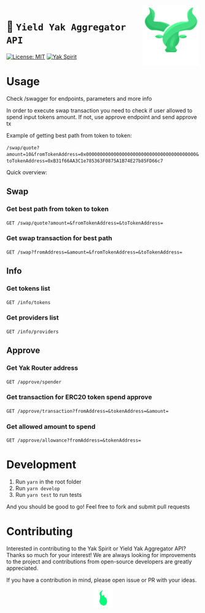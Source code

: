 <img src="./src/assets/images/yak-spirit/yak-favicon.png" width="150" align="right" alt="" />

# 🐃 `Yield Yak Aggregator API`

[![License: MIT](https://img.shields.io/badge/License-MIT-blue.svg)](https://opensource.org/licenses/MIT)
[![Yak Spirit](https://img.shields.io/badge/made%20by-Yak%20Spirit-success)](https://twitter.com/yak_spirit)

# Usage

Check /swagger for endpoints, parameters and more info

In order to execute swap transaction you need to check if user allowed to spend input tokens amount. If not, use approve endpoint and send approve tx

Example of getting best path from token to token:

`/swap/quote?amount=10&fromTokenAddress=0x0000000000000000000000000000000000000000&toTokenAddress=0xB31f66AA3C1e785363F0875A1B74E27b85FD66c7`

Quick overview:

## Swap

### Get best path from token to token

`GET /swap/quote?amount=&fromTokenAddress=&toTokenAddress=`

### Get swap transaction for best path

`GET /swap?fromAddress=&amount=&fromTokenAddress=&toTokenAddress=`

## Info

### Get tokens list

`GET /info/tokens`

### Get providers list

`GET /info/providers`

## Approve

### Get Yak Router address

`GET /approve/spender`

### Get transaction for ERC20 token spend approve

`GET /approve/transaction?fromAddress=&tokenAddress=&amount=`

### Get allowed amount to spend

`GET /approve/allowance?fromAddress=&tokenAddress=`

# Development

1. Run `yarn` in the root folder
2. Run `yarn develop`
3. Run `yarn test` to run tests

And you should be good to go! Feel free to fork and submit pull requests

# Contributing

Interested in contributing to the Yak Spirit or Yield Yak Aggregator API? Thanks so much for your interest! We are always looking for improvements to the project and contributions from open-source developers are greatly appreciated.

If you have a contribution in mind, please open issue or PR with your ideas.

<p align="center">
  <img src="./src/assets/gif/loading-unscreen.gif" alt="" width="50">
</p>
